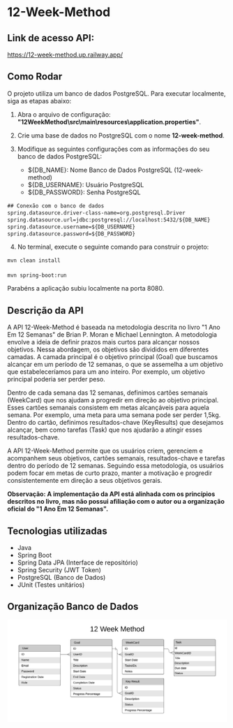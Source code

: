 # 12-Week-Method

## Link de acesso API:
https://12-week-method.up.railway.app/

## Como Rodar

O projeto utiliza um banco de dados PostgreSQL. Para executar localmente, siga as etapas abaixo:

1. Abra o arquivo de configuração: **"12WeekMethod\src\main\resources\application.properties"**.

2. Crie uma base de dados no PostgreSQL com o nome **12-week-method**.

3. Modifique as seguintes configurações com as informações do seu banco de dados PostgreSQL:
   - ${DB_NAME}: Nome Banco de Dados PostgreSQL (12-week-method)
   - ${DB_USERNAME}: Usuário PostgreSQL
   - ${DB_PASSWORD}: Senha PostgreSQL
     
```
## Conexão com o banco de dados
spring.datasource.driver-class-name=org.postgresql.Driver
spring.datasource.url=jdbc:postgresql://localhost:5432/${DB_NAME}
spring.datasource.username=${DB_USERNAME}
spring.datasource.password=${DB_PASSWORD}
```

4. No terminal, execute o seguinte comando para construir o projeto:

```bash
mvn clean install

mvn spring-boot:run
```

Parabéns a aplicação subiu localmente na porta 8080.

## Descrição da API

A API 12-Week-Method é baseada na metodologia descrita no livro "1 Ano Em 12 Semanas" de Brian P. Moran e Michael Lennington. A metodologia envolve a ideia de definir prazos mais curtos para alcançar nossos objetivos. Nessa abordagem, os objetivos são divididos em diferentes camadas. A camada principal é o objetivo principal (Goal) que buscamos alcançar em um período de 12 semanas, o que se assemelha a um objetivo que estabeleceríamos para um ano inteiro. Por exemplo, um objetivo principal poderia ser perder peso.

Dentro de cada semana das 12 semanas, definimos cartões semanais (WeekCard) que nos ajudam a progredir em direção ao objetivo principal. Esses cartões semanais consistem em metas alcançáveis para aquela semana. Por exemplo, uma meta para uma semana pode ser perder 1,5kg. Dentro do cartão, definimos resultados-chave (KeyResults) que desejamos alcançar, bem como tarefas (Task) que nos ajudarão a atingir esses resultados-chave.

A API 12-Week-Method permite que os usuários criem, gerenciem e acompanhem seus objetivos, cartões semanais, resultados-chave e tarefas dentro do período de 12 semanas. Seguindo essa metodologia, os usuários podem focar em metas de curto prazo, manter a motivação e progredir consistentemente em direção a seus objetivos gerais.

**Observação: A implementação da API está alinhada com os princípios descritos no livro, mas não possui afiliação com o autor ou a organização oficial do "1 Ano Em 12 Semanas".**

## Tecnologias utilizadas

- Java
- Spring Boot
- Spring Data JPA (Interface de repositório)
- Spring Security (JWT Token)
- PostgreSQL (Banco de Dados)
- JUnit (Testes unitários)

## Organização Banco de Dados

![alt image](/Assets/ER%2012%20Week%20Method.png)
